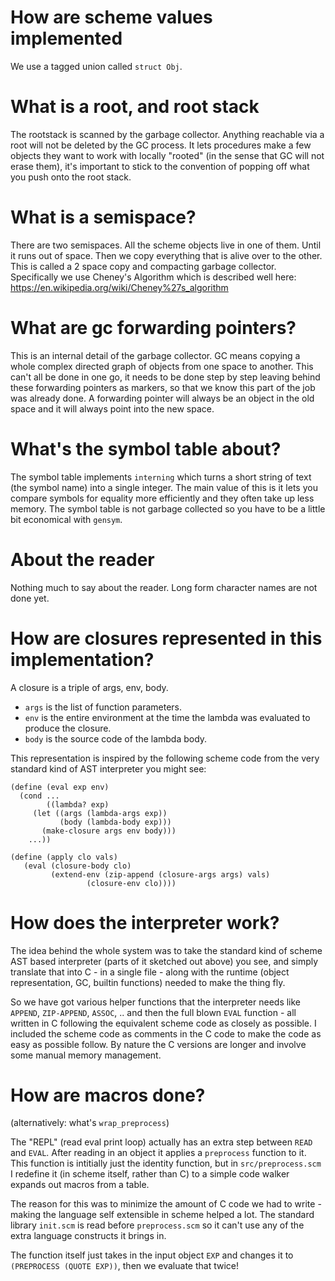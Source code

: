 # How are scheme values implemented

We use a tagged union called `struct Obj`.

# What is a root, and root stack

The rootstack is scanned by the garbage collector. Anything reachable via a root will not be deleted by the GC process. It lets procedures make a few objects they want to work with locally "rooted" (in the sense that GC will not erase them), it's important to stick to the convention of popping off what you push onto the root stack.

# What is a semispace?

There are two semispaces. All the scheme objects live in one of them. Until it runs out of space. Then we copy everything that is alive over to the other. This is called a 2 space copy and compacting garbage collector. Specifically we use  Cheney's Algorithm which is described well here: https://en.wikipedia.org/wiki/Cheney%27s_algorithm

# What are gc forwarding pointers?

This is an internal detail of the garbage collector. GC means copying a whole complex directed graph of objects from one space to another. This can't all be done in one go, it needs to be done step by step leaving behind these forwarding pointers as markers, so that we know this part of the job was already done. A forwarding pointer will always be an object in the old space and it will always point into the new space.

# What's the symbol table about?

The symbol table implements `interning` which turns a short string of text (the symbol name) into a single integer. The main value of this is it lets you compare symbols for equality more efficiently and they often take up less memory. The symbol table is not garbage collected so you have to be a little bit economical with `gensym`.

# About the reader

Nothing much to say about the reader. Long form character names are not done yet.

# How are closures represented in this implementation?

A closure is a triple of args, env, body.

* `args` is the list of function parameters.
* `env` is the entire environment at the time the lambda was evaluated to produce the closure.
* `body` is the source code of the lambda body.

This representation is inspired by the following scheme code from the very standard kind of AST interpreter you might see:

```
(define (eval exp env)
  (cond ...
        ((lambda? exp)
	 (let ((args (lambda-args exp))
	       (body (lambda-body exp)))
	   (make-closure args env body)))
	...))

(define (apply clo vals)
   (eval (closure-body clo)
         (extend-env (zip-append (closure-args args) vals)
	             (closure-env clo))))         
```

# How does the interpreter work?

The idea behind the whole system was to take the standard kind of scheme AST based interpreter (parts of it sketched out above) you see, and simply translate that into C - in a single file - along with the runtime (object representation, GC, builtin functions) needed to make the thing fly.

So we have got various helper functions that the interpreter needs like `APPEND`, `ZIP-APPEND`, `ASSOC`, .. and then the full blown `EVAL` function - all written in C following the equivalent scheme code as closely as possible. I included the scheme code as comments in the C code to make the code as easy as possible follow. By nature the C versions are longer and involve some manual memory management.

# How are macros done?

(alternatively: what's `wrap_preprocess`)

The "REPL" (read eval print loop) actually has an extra step between `READ` and `EVAL`. After reading in an object it applies a `preprocess` function to it. This function is intitially just the identity function, but in `src/preprocess.scm` I redefine it (in scheme itself, rather than C) to a simple code walker expands out macros from a table.

The reason for this was to minimize the amount of C code we had to write - making the language self extensible in scheme helped a lot. The standard library `init.scm` is read before `preprocess.scm` so it can't use any of the extra language constructs it brings in.

The function itself just takes in the input object `EXP` and changes it to `(PREPROCESS (QUOTE EXP))`, then we evaluate that twice!

